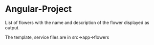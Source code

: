 # Angular-Project

List of flowers
with the name and description of the flower displayed as output.

The template, service files are in src->app->flowers 

